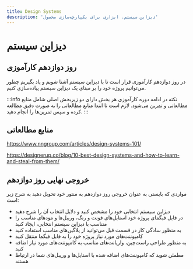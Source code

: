```yaml
---
title: Design Systems
description: 'دیزاین سیستم. ابزاری برای یکپارچه‌سازی محصول'
---
```


# دیزاین سیستم

## روز دوازدهم کارآموزی
در روز دوازدهم کارآموزی قرار است تا با دیزاین سیستم آشنا شویم و یاد بگیریم چطور می‌توانیم پروژه خود را بر مبنای یک دیزاین سیستم پیاده‌سازی کنیم.

:::info نکته
در ادامه دوره کارآموزی هر بخش دارای دو زیربخش اصلی شامل منابع مطالعاتی و تمرین می‌شود.
لازم است تا ابتدا منابع مطالعاتی را به صورت دقیق مطالعه کرده و سپس تمرین‌ها را انجام دهید.
:::

## منابع مطالعاتی

https://www.nngroup.com/articles/design-systems-101/

https://designerup.co/blog/10-best-design-systems-and-how-to-learn-and-steal-from-them/

## خروجی نهایی روز دوازدهم
مواردی که بایستی به عنوان خروجی روز دوازدهم به منتور خود تحویل دهید به شرح زیر است:

* دیزاین سیستم انتخابی خود را مشخص کنید و دلایل انتخاب آن را شرح دهید
* در فایل فیگمای پروژه خود استایل‌های فونت و رنگ، وریبل‌ها و مودهای مناسب را متناسب با دیزاین سیستم انتخابی، ایجاد کنید
* به منظور سادگی کار در قسمت قبل می‌توانید از پلاگین‌های مناسب استفاده کنید
* کامپوننت‌های مورد نیاز پروژه خود را به فایل فیگما منتقل کنید
* به منظور طراحی راست‌چین، واریانت‌های مناسب به کامپوننت‌های مورد نیاز اضافه کنید
* مطمئن شوید که کامپوننت‌های اضافه شده با استایل‌ها و وریبل‌های شما در ارتباط هستند